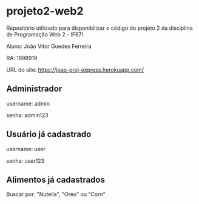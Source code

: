 # projeto2-web2
Repositório utilizado para disponibilizar o código do projeto 2 da disciplina de Programação Web 2 - IF67I  

Aluno: João Vitor Guedes Ferreira

RA: 1998919

URL do site: https://joao-proj-express.herokuapp.com/

## Administrador 
username: admin

senha: admin123

## Usuário já cadastrado
username: user

senha: user123

## Alimentos já cadastrados
Buscar por: "Nutella", "Oreo" ou "Corn"
